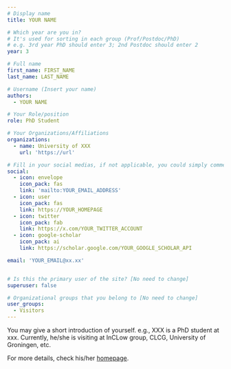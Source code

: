 ```yaml
---
# Display name
title: YOUR NAME

# Which year are you in?
# It's used for sorting in each group (Prof/Postdoc/PhD)
# e.g. 3rd year PhD should enter 3; 2nd Postdoc should enter 2
year: 3

# Full name
first_name: FIRST_NAME
last_name: LAST_NAME

# Username (Insert your name)
authors:
  - YOUR NAME

# Your Role/position
role: PhD Student

# Your Organizations/Affiliations
organizations:
  - name: University of XXX
    url: 'https://url'

# Fill in your social medias, if not applicable, you could simply comment that field
social:
  - icon: envelope
    icon_pack: fas
    link: 'mailto:YOUR_EMAIL_ADDRESS'
  - icon: user
    icon_pack: fas
    link: https://YOUR_HOMEPAGE 
  - icon: twitter
    icon_pack: fab
    link: https://x.com/YOUR_TWITTER_ACCOUNT
  - icon: google-scholar
    icon_pack: ai
    link: https://scholar.google.com/YOUR_GOOGLE_SCHOLAR_API

email: 'YOUR_EMAIL@xx.xx'


# Is this the primary user of the site? [No need to change]
superuser: false

# Organizational groups that you belong to [No need to change]
user_groups:
  - Visitors
---
```


You may give a short introduction of yourself.
e.g., XXX is a PhD student at xxx. Currently, he/she is visiting at InCLow group, CLCG, University of Groningen, etc.

For more details, check his/her [homepage](url).